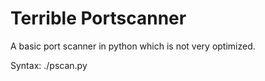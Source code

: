 # Terrible Portscanner
A basic port scanner in python which is not very optimized.

Syntax: ./pscan.py <ip address or host>

